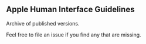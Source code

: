 ## Apple Human Interface Guidelines

Archive of published versions.

Feel free to file an issue if you find any that are missing.
